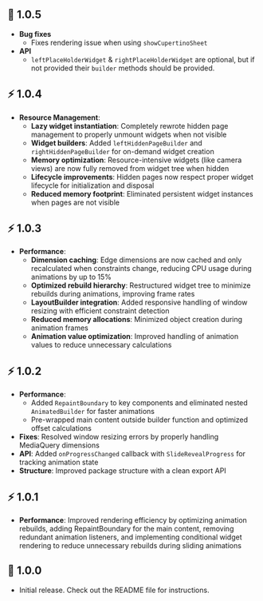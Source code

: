 ## 🐛 1.0.5

- **Bug fixes**
  - Fixes rendering issue when using `showCupertinoSheet`
- **API**
  - `leftPlaceHolderWidget` & `rightPlaceHolderWidget` are optional, but if not provided their `builder` methods should be provided.

## ⚡️ 1.0.4

- **Resource Management**:
  - **Lazy widget instantiation**: Completely rewrote hidden page management to properly unmount widgets when not visible
  - **Widget builders**: Added `leftHiddenPageBuilder` and `rightHiddenPageBuilder` for on-demand widget creation
  - **Memory optimization**: Resource-intensive widgets (like camera views) are now fully removed from widget tree when hidden
  - **Lifecycle improvements**: Hidden pages now respect proper widget lifecycle for initialization and disposal
  - **Reduced memory footprint**: Eliminated persistent widget instances when pages are not visible

## ⚡️ 1.0.3

- **Performance**:
  - **Dimension caching**: Edge dimensions are now cached and only recalculated when constraints change, reducing CPU usage during animations by up to 15%
  - **Optimized rebuild hierarchy**: Restructured widget tree to minimize rebuilds during animations, improving frame rates
  - **LayoutBuilder integration**: Added responsive handling of window resizing with efficient constraint detection
  - **Reduced memory allocations**: Minimized object creation during animation frames
  - **Animation value optimization**: Improved handling of animation values to reduce unnecessary calculations

## ⚡️ 1.0.2

- **Performance**:
  - Added `RepaintBoundary` to key components and eliminated nested `AnimatedBuilder` for faster animations
  - Pre-wrapped main content outside builder function and optimized offset calculations
- **Fixes**: Resolved window resizing errors by properly handling MediaQuery dimensions
- **API**: Added `onProgressChanged` callback with `SlideRevealProgress` for tracking animation state
- **Structure**: Improved package structure with a clean export API

## ⚡️ 1.0.1

- **Performance**: Improved rendering efficiency by optimizing animation rebuilds, adding RepaintBoundary for the main content, removing redundant animation listeners, and implementing conditional widget rendering to reduce unnecessary rebuilds during sliding animations

## 🎉 1.0.0

- Initial release. Check out the README file for instructions.
